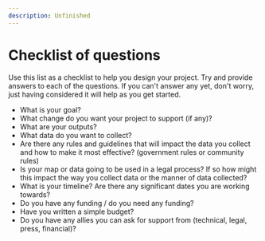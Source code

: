 ```yaml
---
description: Unfinished
---
```


# Checklist of questions

Use this list as a checklist to help you design your project. Try and provide answers to each of the questions. If you can't answer any yet, don't worry, just having considered it will help as you get started.

* What is your goal?
* What change do you want your project to support \(if any\)?
* What are your outputs?
* What data do you want to collect?
* Are there any rules and guidelines that will impact the data you collect and how to make it most effective? \(government rules or community rules\)
* Is your map or data going to be used in a legal process? If so how might this impact the way you collect data or the manner of data collected?
* What is your timeline? Are there any significant dates you are working towards?
* Do you have any funding / do you need any funding?
* Have you written a simple budget?
* Do you have any allies you can ask for support from \(technical, legal, press, financial\)?

